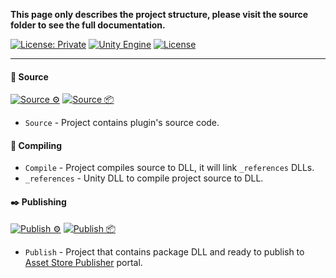 **This page only describes the project structure, please visit the source folder to see
the full documentation.**

[![License: Private](https://img.shields.io/badge/License-Private-green.svg)](https://github.com/Pixisoft/Inspect_Xml/blob/master/COPYING)
[![Unity Engine](https://img.shields.io/badge/unity-2021.2.0f1-black.svg?style=flat&logo=unity&cacheSeconds=2592000)](https://unity3d.com/get-unity/download/archive)
[![License](https://github.com/Pixisoft/Inspect_Xml/actions/workflows/license.yml/badge.svg)](https://github.com/Pixisoft/Inspect_Xml/actions/workflows/license.yml)

---

#### 📝 Source

[![Source ⚙️](https://github.com/Pixisoft/Inspect_Xml/actions/workflows/source_build.yml/badge.svg)](https://github.com/Pixisoft/Inspect_Xml/actions/workflows/source_build.yml)
[![Source 📦](https://github.com/Pixisoft/Inspect_Xml/actions/workflows/source_package.yml/badge.svg)](https://github.com/Pixisoft/Inspect_Xml/actions/workflows/source_package.yml)

* `Source` - Project contains plugin's source code.

#### 💬 Compiling

* `Compile` - Project compiles source to DLL, it will link `_references` DLLs.
* `_references` - Unity DLL to compile project source to DLL.

#### ✒️ Publishing

[![Publish ⚙️](https://github.com/Pixisoft/Inspect_Xml/actions/workflows/publish_build.yml/badge.svg)](https://github.com/Pixisoft/Inspect_Xml/actions/workflows/publish_build.yml)
[![Publish 📦](https://github.com/Pixisoft/Inspect_Xml/actions/workflows/publish_package.yml/badge.svg)](https://github.com/Pixisoft/Inspect_Xml/actions/workflows/publish_package.yml)

* `Publish` - Project that contains package DLL and ready to publish to [Asset Store Publisher](https://publisher.assetstore.unity3d.com/info.html?_gl=1*1fwg1ij*_ga*MTg0NjU4MTc4NC4xNjAwMzQ5NzM3*_ga_1S78EFL1W5*MTYyNDI3MzU4Ni40Ni4wLjE2MjQyNzM1ODYuNjA.&_ga=2.77544981.1416380940.1624186429-1846581784.1600349737) portal.
